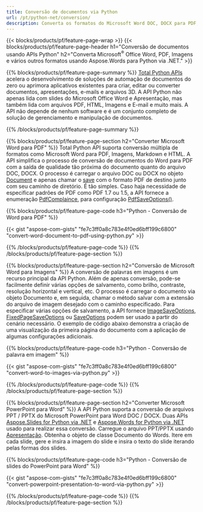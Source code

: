 ```yaml
---
title: Conversão de documentos via Python 
url: /pt/python-net/conversion/
description: Converta os formatos do Microsoft Word DOC, DOCX para PDF, imagens e muito mais, bem como slides de apresentação, mensagens de e-mail e imagens 3D apenas algumas linhas de código Python.
---
```


{{< blocks/products/pf/feature-page-wrap >}}
{{< blocks/products/pf/feature-page-header h1="Conversão de documentos usando APIs Python" h2="Converta Microsoft<sup>&reg;</sup> Office Word, PDF, Imagens e vários outros formatos usando Aspose.Words para Python via .NET." >}}

{{% blocks/products/pf/feature-page-summary %}}
[Total Python APIs](https://products.aspose.com/total/python-net/) acelera o desenvolvimento de soluções de automação de documentos do zero ou aprimora aplicativos existentes para criar, editar ou converter documentos, apresentações, e-mails e arquivos 3D. A API Python não apenas lida com slides do Microsoft Office Word e Apresentação, mas também lida com arquivos PDF, HTML, Imagens e E-mail e muito mais. A API não depende de nenhum software e é um conjunto completo de solução de gerenciamento e manipulação de documentos.

{{% /blocks/products/pf/feature-page-summary  %}}

{{% blocks/products/pf/feature-page-section  h2="Converter Microsoft Word para PDF" %}}
Total Python API suporta conversão múltipla de formatos como Microsoft Word para PDF, Imagens, Markdown e HTML. A API simplifica o processo de conversão de documentos do Word para PDF com a saída de qualidade tão próxima do documento quanto do arquivo DOC, DOCX. O processo é carregar o arquivo DOC ou DOCX no objeto [Document](https://reference.aspose.com/words/python-net/aspose.words/document/) e apenas chamar o [save](https://reference.aspose.com/words/python-net/aspose.words/document/save/) com o formato PDF de destino junto com seu caminho de diretório. É tão simples. Caso haja necessidade de especificar padrões de PDF como PDF 1.7 ou 1.5, a API fornece a enumeração [PdfComplaince](https://reference.aspose.com/words/python-net/aspose.words.saving/pdfcompliance/), para configuração [PdfSaveOptions()](https://reference.aspose.com/words/python-net/aspose.words.saving/pdfsaveoptions/). 

{{% blocks/products/pf/feature-page-code h3="Python - Conversão de Word para PDF" %}}

{{< gist "aspose-com-gists" "fe7c3ff0a8c783e4f0ed6bff199c6800" "convert-word-document-to-pdf-using-python.py" >}}

{{% /blocks/products/pf/feature-page-code  %}}
{{% /blocks/products/pf/feature-page-section %}}

{{% blocks/products/pf/feature-page-section  h2="Conversão de Microsoft Word para Imagens" %}}
A conversão de palavras em imagens é um recurso principal da API Python. Além de apenas conversão, pode-se facilmente definir várias opções de salvamento, como brilho, contraste, resolução horizontal e vertical, etc. O processo é carregar o documento via objeto Documento e, em seguida, chamar o método salvar com a extensão do arquivo de imagem desejado com o caminho especificado. Para especificar várias opções de salvamento, a API fornece [ImageSaveOptions](https://reference.aspose.com/words/python-net/aspose.words.saving/imagesaveoptions/), [FixedPageSaveOptions](https://reference.aspose.com/words/python-net/aspose.words.saving/fixedpagesaveoptions/) ou [SaveOptions](https://reference.aspose.com/words/python-net/aspose.words.saving/saveoptions/) podem ser usado a partir do cenário necessário. O exemplo de código abaixo demonstra a criação de uma visualização da primeira página do documento com a aplicação de algumas configurações adicionais.

{{% blocks/products/pf/feature-page-code h3="Python - Conversão de palavra em imagem" %}}

{{< gist "aspose-com-gists" "fe7c3ff0a8c783e4f0ed6bff199c6800" "convert-word-to-images-via-python.py" >}}

{{% /blocks/products/pf/feature-page-code  %}}
{{% /blocks/products/pf/feature-page-section %}}

{{% blocks/products/pf/feature-page-section  h2="Converter Microsoft PowerPoint para Word" %}}
A API Python suporta a conversão de arquivos PPT / PPTX do Microsoft PowerPoint para Word DOC / DOCX. Duas APIs [Aspose.Slides for Python via .NET](https://products.aspose.com/slides/python-net/) e [Aspose.Words for Python via .NET](https://products.aspose.com/words/python-net/) usado para realizar essa conversão. Carregue o arquivo PPT/PPTX usando [Apresentação](https://reference.aspose.com/slides/python-net/aspose.slides/presentation/). Obtenha o objeto de classe Documento do Words. Itere em cada slide, gere e insira a imagem do slide e insira o texto do slide iterando pelas formas dos slides.

{{% blocks/products/pf/feature-page-code h3="Python - Conversão de slides do PowerPoint para Word" %}}

{{< gist "aspose-com-gists" "fe7c3ff0a8c783e4f0ed6bff199c6800" "convert-powerpoint-presentation-to-word-via-python.py" >}}


{{% /blocks/products/pf/feature-page-code  %}}
{{% /blocks/products/pf/feature-page-section %}}